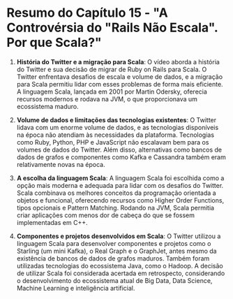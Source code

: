 # Resumo do Capítulo 15 - "A Controvérsia do "Rails Não Escala". Por que Scala?"

1. **História do Twitter e a migração para Scala**: O vídeo aborda a história do Twitter e sua decisão de migrar de Ruby on Rails para Scala. O Twitter enfrentava desafios de escala e volume de dados, e a migração para Scala permitiu lidar com esses problemas de forma mais eficiente. A linguagem Scala, lançada em 2001 por Martin Odersky, oferecia recursos modernos e rodava na JVM, o que proporcionava um ecossistema maduro.

2. **Volume de dados e limitações das tecnologias existentes**: O Twitter lidava com um enorme volume de dados, e as tecnologias disponíveis na época não atendiam às necessidades da plataforma. Tecnologias como Ruby, Python, PHP e JavaScript não escalavam bem para os volumes de dados do Twitter. Além disso, alternativas como bancos de dados de grafos e componentes como Kafka e Cassandra também eram relativamente novas na época.

3. **A escolha da linguagem Scala**: A linguagem Scala foi escolhida como a opção mais moderna e adequada para lidar com os desafios do Twitter. Scala combinava os melhores conceitos da programação orientada a objetos e funcional, oferecendo recursos como Higher Order Functions, tipos opcionais e Pattern Matching. Rodando na JVM, Scala permitia criar aplicações com menos dor de cabeça do que se fossem implementadas em C++.

4. **Componentes e projetos desenvolvidos em Scala**: O Twitter utilizou a linguagem Scala para desenvolver componentes e projetos como o Starling (um mini Kafka), o Real Graph e o GraphJet, antes mesmo da existência de bancos de dados de grafos maduros. Também foram utilizadas tecnologias do ecossistema Java, como o Hadoop. A decisão de utilizar Scala foi considerada acertada em retrospecto, considerando o desenvolvimento do ecossistema atual de Big Data, Data Science, Machine Learning e inteligência artificial.